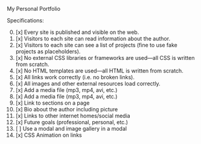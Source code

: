 My Personal Portfolio

Specifications:

0. [x] Every site is published and visible on the web.
0. [x] Visitors to each site can read information about the author.
0. [x] Visitors to each site can see a list of projects (fine to use fake projects as placeholders).
0. [x] No external CSS libraries or frameworks are used—all CSS is written from scratch.
0. [x] No HTML templates are used—all HTML is written from scratch.
0. [x] All links work correctly (i.e. no broken links).
0. [x] All images and other external resources load correctly.
0. [x] Add a media file (mp3, mp4, avi, etc.)
0. [x] Add a media file (mp3, mp4, avi, etc.)
0. [x] Link to sections on a page
0. [x] Bio about the author including picture
0. [x] Links to other internet homes/social media
0. [x] Future goals (professional, personal, etc.)
0. [ ] Use a modal and image gallery in a modal
0. [x] CSS Animation on links
